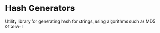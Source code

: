 # Hash Generators

Utility library for generating hash for strings, using algorithms such as MD5 or SHA-1
